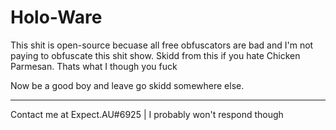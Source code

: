 # Holo-Ware
This shit is open-source becuase all free obfuscators are bad and I'm not paying to obfuscate this shit show. Skidd from this if you hate Chicken Parmesan. Thats what I though you fuck

Now be a good boy and leave go skidd somewhere else.

---------
Contact me at Expect.AU#6925 | I probably won't respond though
